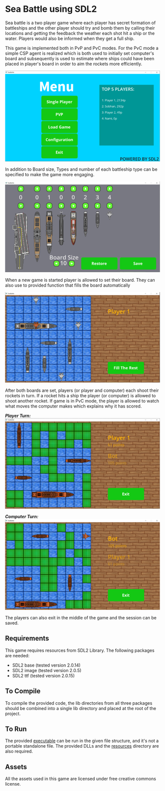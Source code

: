 # Sea Battle using SDL2
Sea battle is a two player game where each player has secret formation of battleships and the other player should try and bomb them by calling their locations and getting the feedback the weather each shot hit a ship or the water. Players would also be informed when they get a full ship.

This game is implemented both in PvP and PvC modes. For the PvC mode a simple CSP agent is realized which is both used to initially set computer's board and subsequently is used to estimate where ships could have been placed in player's board in order to aim the rockets more efficiently. 

![game main menu](git-media/main-menu.png)

In addition to Board size, Types and number of each battleship type can be specified to make the game more engaging.

![config menu](git-media/config-menu.png)

When a new game is started player is allowed to set their board. They can also use to provided function that fills the board automatically

![player board set](git-media/board-set.png)

After both boards are set, players (or player and computer) each shoot their rockets in turn. If a rocket hits a ship the player (or computer) is allowed to shoot another rocket.
If game is in PvC mode, the player is allowed to watch what moves the computer makes which explains why it has scored.

***Player Turn:***
![player turn in gameplay](git-media/gameplay-player.png)

***Computer Turn:***
![computer turn in gameplay](git-media/gameplay-bot.png)

The players can also exit in the middle of the game and the session can be saved.

## Requirements
This game requires resources from SDL2 Library. The following packages are needed:
- SDL2 base (tested version 2.0.14)
- SDL2 image (tested version 2.0.5)
- SDL2 ttf (tested version 2.0.15)

## To Compile
To compile the provided code, the lib directories from all three packages should be combined into a single lib directory and placed at the root of the project.   

## To Run
The provided <a href="bin/SeaBattle.exe">executable</a> can be run in the given file structure, and it's not a portable standalone file. The provided DLLs and the <a href="/resources">resources</a> directory are also required.

## Assets
All the assets used in this game are licensed under free creative commons license.